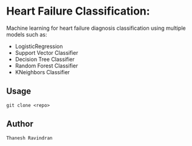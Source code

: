 # Heart Failure Classification: 
Machine learning for heart failure diagnosis classification using multiple models such as:

- LogisticRegression
- Support Vector Classifier
- Decision Tree Classifier
- Random Forest Classifier
- KNeighbors Classifier

## Usage

```
git clone <repo>
```

## Author

```
Thanesh Ravindran
```